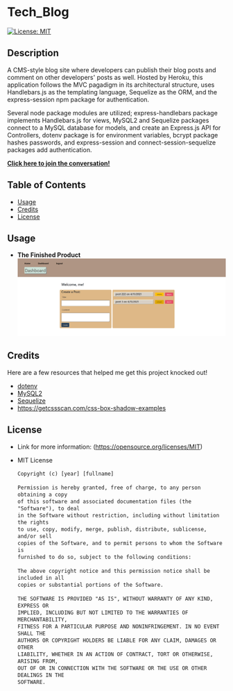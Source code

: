 # Tech_Blog
[![License: MIT](https://img.shields.io/badge/License-MIT-yellow.svg)](https://opensource.org/licenses/MIT)

## Description
A CMS-style blog site where developers can publish their blog posts and comment on other developers' posts as well. Hosted by Heroku, this application follows the MVC pagadigm in its architectural structure, uses Handlebars.js as the templating language, Sequelize as the ORM, and the express-session npm package for authentication. 

Several node package modules are utilized; express-handlebars package implements Handlebars.js for views, MySQL2 and Sequelize packages connect to a MySQL database for models, and create an Express.js API for Controllers, dotenv package is for environment variables, bcrypt package hashes passwords, and express-session and connect-session-sequelize packages add authentication.

**[Click here to join the conversation!](https://mighty-taiga-53972.herokuapp.com/login)**

## Table of Contents
* [Usage](#usage)
* [Credits](#credits)
* [License](#license)

## Usage
* **The Finished Product**  
![E-Commerce](assets/images/snapshot.png)

## Credits
Here are a few resources that helped me get this project knocked out!
* [dotenv](https://www.npmjs.com/package/dotenv)
* [MySQL2](https://www.npmjs.com/package/mysql2)
* [Sequelize](https://www.npmjs.com/package/sequelize)
* https://getcssscan.com/css-box-shadow-examples

## License
* Link for more information: (https://opensource.org/licenses/MIT)
* MIT License

      Copyright (c) [year] [fullname]
      
      Permission is hereby granted, free of charge, to any person obtaining a copy
      of this software and associated documentation files (the "Software"), to deal
      in the Software without restriction, including without limitation the rights
      to use, copy, modify, merge, publish, distribute, sublicense, and/or sell
      copies of the Software, and to permit persons to whom the Software is
      furnished to do so, subject to the following conditions:
      
      The above copyright notice and this permission notice shall be included in all
      copies or substantial portions of the Software.
      
      THE SOFTWARE IS PROVIDED "AS IS", WITHOUT WARRANTY OF ANY KIND, EXPRESS OR
      IMPLIED, INCLUDING BUT NOT LIMITED TO THE WARRANTIES OF MERCHANTABILITY,
      FITNESS FOR A PARTICULAR PURPOSE AND NONINFRINGEMENT. IN NO EVENT SHALL THE
      AUTHORS OR COPYRIGHT HOLDERS BE LIABLE FOR ANY CLAIM, DAMAGES OR OTHER
      LIABILITY, WHETHER IN AN ACTION OF CONTRACT, TORT OR OTHERWISE, ARISING FROM,
      OUT OF OR IN CONNECTION WITH THE SOFTWARE OR THE USE OR OTHER DEALINGS IN THE
      SOFTWARE.
